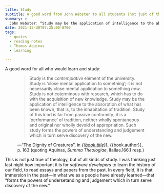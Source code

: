 ```yaml
---
title: Study
subtitle: A good word from John Webster to all students (not just of theology).
summary: >
  John Webster: “Study may be the application of intelligence to the absorption of what has been known, that is, to the inhabitation of tradition.… Such study forms the powers of understanding and judgement which in turn serve discovery of the new.”
date: 2021-12-30T07:25:00-0700
tags:
  - quotes
  - reading notes
  - Thomas Aquinas
  - learning

---
```


A good word for all who would learn and study:

<figure class='quotation'>

> Study is the *contemplative* element of the university. Study is ‘close mental application to something’; it is not necessarily close mental application to something *new*. Study is not coterminous with research, which has to do with the acquisition of new knowledge. Study may be the application of intelligence to the absorption of what has been known, that is, to the inhabitation of tradition. Study of this kind is far from passive conformity; it is a ‘performance’ of tradition, neither wholly spontaneous and original nor wholly devoid of appropriation. Such study forms the powers of understanding and judgement which in turn serve discovery of the new.

<figcaption>—“The Dignity of Creatures”, in <a href="{{book.link}}"><cite>{{book.title}}</cite></a>, {{book.author}}, p. 163 (quoting Aquinas, <cite>Summa Theologiae</cite>, IIaIIae.166.1 resp.)</figcaption>

</figure>

This is not just true of theology, but of all kinds of study. I was thinking just last night how important it is for *software developers* to learn the history of our field, to read essays and papers from the past. In every field, it is that immersion in the past—in what we as a people have already learned—that “forms the powers of undersetanding and judgement which in turn serve discovery of the new.”
